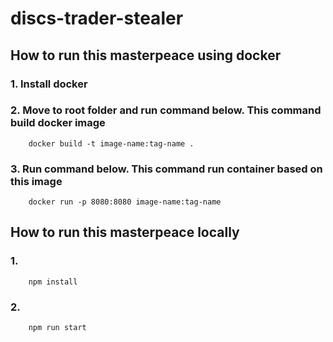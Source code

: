 # discs-trader-stealer

## How to run this masterpeace using docker
### 1. Install docker
### 2. Move to root folder and run command below. This command build docker image
```shell script
    docker build -t image-name:tag-name .
```
### 3. Run command below. This command run container based on this image
```shell script
    docker run -p 8080:8080 image-name:tag-name
```

## How to run this masterpeace locally
### 1.
```shell script
    npm install
```
### 2.
```shell script
    npm run start
```